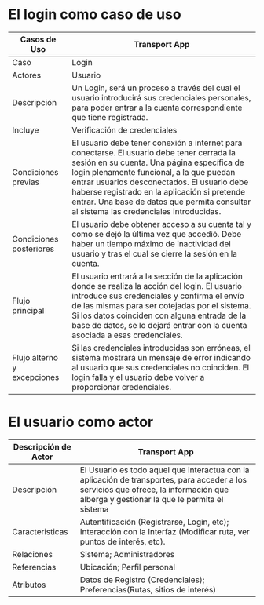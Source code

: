 <div align="justify">

# <div aling="center">El login como caso de uso</div>

| Casos de Uso | Transport App |
| ---          | ---           |
| Caso | Login | 
| Actores | Usuario |
| Descripción | Un Login, será un proceso a través del cual el usuario introducirá sus credenciales personales, para poder entrar a la cuenta correspondiente que tiene registrada. |
| Incluye | Verificación de credenciales |
| Condiciones previas | El usuario debe tener conexión a internet para conectarse. El usuario debe tener cerrada la sesión en su cuenta. Una página específica de login plenamente funcional, a la que puedan entrar usuarios desconectados. El usuario debe haberse registrado en la aplicación si pretende entrar. Una base de datos que permita consultar al sistema las credenciales introducidas. |
| Condiciones posteriores | El usuario debe obtener acceso a su cuenta tal y como se dejó la última vez que accedió. Debe haber un tiempo máximo de inactividad del usuario y tras el cual se cierre la sesión en la cuenta. |
| Flujo principal | El usuario entrará a la sección de la aplicación donde se realiza la acción del login. El usuario introduce sus credenciales y confirma el envío de las mismas para ser cotejadas por el sistema. Si los datos coinciden con alguna entrada de la base de datos, se lo dejará entrar con la cuenta asociada a esas credenciales. |
| Flujo alterno y excepciones | Si las credenciales introducidas son erróneas, el sistema mostrará un mensaje de error indicando al usuario que sus credenciales no coinciden. El login falla y el usuario debe volver a proporcionar credenciales. |

# <div aling="center">El usuario como actor</div>

| Descripción de Actor | Transport App |
| ---                  | ---           |
| Descripción | El Usuario es todo aquel que interactua con la aplicación de transportes, para acceder a los servicios que ofrece, la información que alberga y gestionar la que le permita el sistema |
| Caracteristicas | Autentificación (Registrarse, Login, etc); Interacción con la Interfaz (Modificar ruta, ver puntos de interés, etc). |
| Relaciones | Sistema; Administradores |
| Referencias | Ubicación; Perfil personal |
| Atributos | Datos de Registro (Credenciales); Preferencias(Rutas, sitios de interés) |

</div>